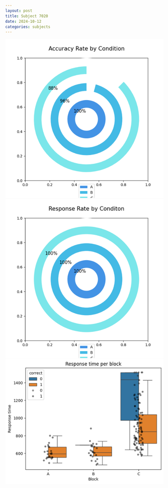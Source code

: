 ```yaml
---
layout: post
title: Subject 7020
date: 2024-10-12
categories: subjects
---
```


![](data/7020/run-1/7020_accuracy_rate.png)
![](data/7020/run-1/7020_response_rate.png)
![](data/7020/run-1/7020_rt.png)
